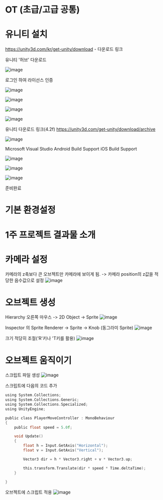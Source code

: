 # OT (초급/고급 공통)

# 유니티 설치


https://unity3d.com/kr/get-unity/download - 다운로드 링크

유니티 '허브' 다운로드

![image](https://user-images.githubusercontent.com/48755297/87240425-7bb55600-c454-11ea-8766-09502f5a6b8f.png)

로그인 하여 라이선스 인증

![image](https://user-images.githubusercontent.com/48755297/87240459-c3d47880-c454-11ea-85ff-fd28facd924f.png)


![image](https://user-images.githubusercontent.com/48755297/87240472-d51d8500-c454-11ea-8a80-05d40bf22a27.png)


![image](https://user-images.githubusercontent.com/48755297/87240489-fbdbbb80-c454-11ea-9c93-a0cf6107d876.png)


![image](https://user-images.githubusercontent.com/48755297/87240547-5b39cb80-c455-11ea-9ac9-d72ae0ace056.png)

유니티 다운로드 링크(4.2f)
https://unity3d.com/get-unity/download/archive

![image](https://user-images.githubusercontent.com/48755297/87240576-95a36880-c455-11ea-86e9-14b4ffb5da37.png)

Microsoft Visual Studio
Android Build Support
iOS Build Support

![image](https://user-images.githubusercontent.com/48755297/87242658-bf668a80-c469-11ea-993e-a9033999da2a.png)

![image](https://user-images.githubusercontent.com/48755297/87242707-094f7080-c46a-11ea-8d0b-3a5e3058b757.png)

![image](https://user-images.githubusercontent.com/48755297/87242744-69461700-c46a-11ea-977e-a993290f32f7.png)

준비완료



# 기본 환경설정

# 1주 프로젝트 결과물 소개

# 카메라 설정

카메라의 z축보다 큰 오브젝트만 카메라에 보이게 됨. -> 카메라 position의 z값을 적당한 음수값으로 설정
![image](https://user-images.githubusercontent.com/48755297/87275448-0bbcd380-c519-11ea-9f0b-9cadb5b1fad6.png)


# 오브젝트 생성

Hierarchy 오른쪽 마우스 -> 2D Object -> Sprite
![image](https://user-images.githubusercontent.com/48755297/87274300-64d73800-c516-11ea-9043-d657388c68d1.png)

Inspector 의 Sprite Renderer -> Sprite -> Knob (동그라미 Sprite)
![image](https://user-images.githubusercontent.com/48755297/87274388-9b14b780-c516-11ea-878d-859c6aebe019.png)

크기 적당히 조절('R'키나 'T키를 활용)
![image](https://user-images.githubusercontent.com/48755297/87274483-d1eacd80-c516-11ea-819c-56299191e833.png)


# 오브젝트 움직이기

스크립트 파일 생성
![image](https://user-images.githubusercontent.com/48755297/87275127-79b4cb00-c518-11ea-8b92-f221386ddc2b.png)


스크립트에 다음의 코드 추가
``` c
using System.Collections;
using System.Collections.Generic;
using System.Collections.Specialized;
using UnityEngine;

public class PlayerMoveController : MonoBehaviour
{
    public float speed = 5.0f;

    void Update()
    {
        float h = Input.GetAxis("Horizontal");
        float v = Input.GetAxis("Vertical");

        Vector3 dir = h * Vector3.right + v * Vector3.up;

        this.transform.Translate(dir * speed * Time.deltaTime);
    }
    
}
```


오브젝트에 스크립트 적용
![image](https://user-images.githubusercontent.com/48755297/87275331-d1533680-c518-11ea-851f-11e27a7d5986.png)

